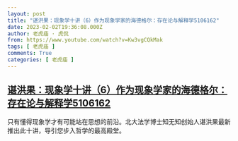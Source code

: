 ```yaml
---
layout: post
title: "谌洪果：现象学十讲（6）作为现象学家的海德格尔：存在论与解释学5106162"
date: 2023-02-02T19:36:08.000Z
author: 老虎庙 · 虎侃
from: https://www.youtube.com/watch?v=Kw3vgCQkMak
tags: [ 老虎庙 ]
comments: True
categories: [ 老虎庙 ]
---
```

<!--1675366568000-->
[谌洪果：现象学十讲（6）作为现象学家的海德格尔：存在论与解释学5106162](https://www.youtube.com/watch?v=Kw3vgCQkMak)
------

<div>
只有懂得现象学才有可能站在思想的前沿。北大法学博士知无知创始人谌洪果最新推出此十讲，导引您步入哲学的最高殿堂。
</div>
